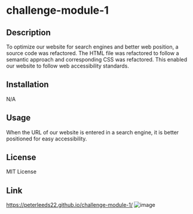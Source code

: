 # challenge-module-1


## Description 

To optimize our website for search engines and better web position, a source code was refactored. The HTML file was refactored to follow a semantic approach and corresponding CSS was refactored.
This enabled our website to follow web accessibility standards.



## Installation

N/A


## Usage 

When the URL of our website is entered in a search engine, it is better positioned for easy accessibility.



## License

MIT License

## Link

https://peterleeds22.github.io/challenge-module-1/
![image](https://user-images.githubusercontent.com/119545652/207281680-84789eb3-d62f-4f10-bcf1-ab4466983e63.png)
